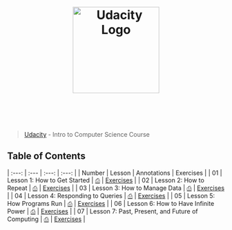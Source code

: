 <h1 align="center">
	<br>
	<img width="200" src="https://upload.wikimedia.org/wikipedia/commons/f/fd/Udacity_Logo.svg" alt="Udacity Logo">
	<br>
	<br>
	<br>
</h1>

> [Udacity](https://www.udacity.com/courses/cs101) - Intro to Computer Science Course

## Table of Contents

| :---: | :--- | :---: | :---: |
| Number | Lesson | Annotations | Exercises |
| 01 | Lesson 1: How to Get Started | [⎙](/notes/) | [Exercises](/exercises/) |
| 02 | Lesson 2: How to Repeat | [⎙](/notes/lesson2-how-to-repeat/) | [Exercises](/exercises/) |
| 03 | Lesson 3: How to Manage Data | [⎙](/notes/) | [Exercises](/exercises/) |
| 04 | Lesson 4: Responding to Queries | [⎙](/notes/) | [Exercises](/exercises/) |
| 05 | Lesson 5: How Programs Run | [⎙](/notes/) | [Exercises](/exercises/) |
| 06 | Lesson 6: How to Have Infinite Power | [⎙](/notes/) | [Exercises](/exercises/) |
| 07 | Lesson 7: Past, Present, and Future of Computing | [⎙](/notes/) | [Exercises](/exercises/) |